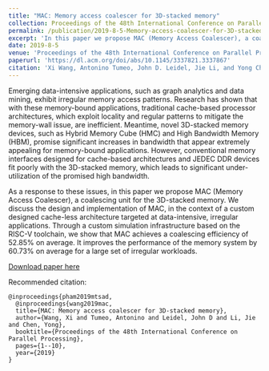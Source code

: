 ```yaml
---
title: "MAC: Memory access coalescer for 3D-stacked memory"
collection: Proceedings of the 48th International Conference on Parallel Processing
permalink: /publication/2019-8-5-Memory-access-coalescer-for-3D-stacked-memory
excerpt: 'In this paper we propose MAC (Memory Access Coalescer), a coalescing unit for the 3D-stacked memory. We discuss the design and implementation of MAC, in the context of a custom designed cache-less architecture targeted at data-intensive, irregular applications. Through a custom simulation infrastructure based on the RISC-V toolchain, we show that MAC achieves a coalescing efficiency of 52.85% on average. It improves the performance of the memory system by 60.73% on average for a large set of irregular workloads.'
date: 2019-8-5
venue: 'Proceedings of the 48th International Conference on Parallel Processing'
paperurl: 'https://dl.acm.org/doi/abs/10.1145/3337821.3337867'
citation: 'Xi Wang, Antonino Tumeo, John D. Leidel, Jie Li, and Yong Chen. 2019. MAC: Memory Access Coalescer for 3D-Stacked Memory. In Proceedings of the 48th International Conference on Parallel Processing (ICPP 2019). Association for Computing Machinery, New York, NY, USA, Article 2, 1–10. DOI:https://doi-org.lib-e2.lib.ttu.edu/10.1145/3337821.3337867'
---
```

Emerging data-intensive applications, such as graph analytics and data mining, exhibit irregular memory access patterns. Research has shown that with these memory-bound applications, traditional cache-based processor architectures, which exploit locality and regular patterns to mitigate the memory-wall issue, are inefficient. Meantime, novel 3D-stacked memory devices, such as Hybrid Memory Cube (HMC) and High Bandwidth Memory (HBM), promise significant increases in bandwidth that appear extremely appealing for memory-bound applications. However, conventional memory interfaces designed for cache-based architectures and JEDEC DDR devices fit poorly with the 3D-stacked memory, which leads to significant under-utilization of the promised high bandwidth.

As a response to these issues, in this paper we propose MAC (Memory Access Coalescer), a coalescing unit for the 3D-stacked memory. We discuss the design and implementation of MAC, in the context of a custom designed cache-less architecture targeted at data-intensive, irregular applications. Through a custom simulation infrastructure based on the RISC-V toolchain, we show that MAC achieves a coalescing efficiency of 52.85% on average. It improves the performance of the memory system by 60.73% on average for a large set of irregular workloads.

[Download paper here](https://artlands.github.io/files/wang-icpp-2019.pdf)

Recommended citation: 

```
@inproceedings{pham2019mtsad,
  @inproceedings{wang2019mac,
  title={MAC: Memory access coalescer for 3D-stacked memory},
  author={Wang, Xi and Tumeo, Antonino and Leidel, John D and Li, Jie and Chen, Yong},
  booktitle={Proceedings of the 48th International Conference on Parallel Processing},
  pages={1--10},
  year={2019}
}
```
